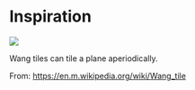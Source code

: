 # Inspiration

![](https://db-feed.s3.amazonaws.com/legacy/400px-Wang_tesselation_svg.png)

Wang tiles can tile a plane aperiodically.

From: https://en.m.wikipedia.org/wiki/Wang_tile